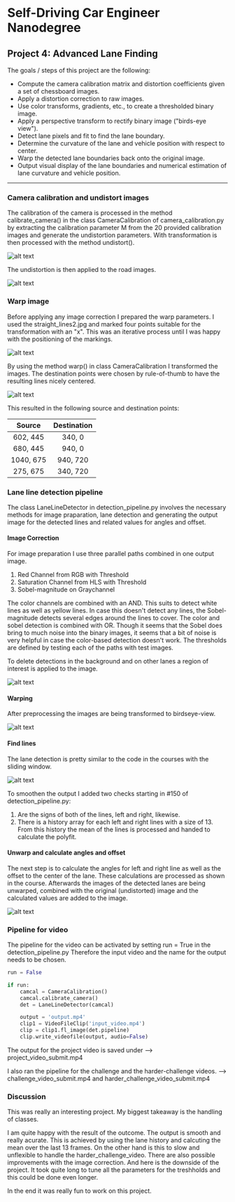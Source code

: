 
# Self-Driving Car Engineer Nanodegree


## Project 4: **Advanced Lane Finding** 

The goals / steps of this project are the following:

* Compute the camera calibration matrix and distortion coefficients given a set of chessboard images.
* Apply a distortion correction to raw images.
* Use color transforms, gradients, etc., to create a thresholded binary image.
* Apply a perspective transform to rectify binary image ("birds-eye view").
* Detect lane pixels and fit to find the lane boundary.
* Determine the curvature of the lane and vehicle position with respect to center.
* Warp the detected lane boundaries back onto the original image.
* Output visual display of the lane boundaries and numerical estimation of lane curvature and vehicle position.

***

[//]: # (Image References)

[image1]: ./md_images/chessboard_undist.png "Undistorted chessboard"
[image2]: ./md_images/road_undist.png "Undistorted road"
[image3]: ./md_images/warp_source.png "Source image for warp"
[image4]: ./md_images/warp_destination.png "Destination image for warp"
[image5]: ./md_images/image_correction.png "Image correction"
[image6]: ./md_images/warped.png "Warped binary"
[image7]: ./md_images/lines_found.png "Lines detected"
[image8]: ./md_images/final.png "Final image"


### Camera calibration and undistort images

The calibration of the camera is processed in the method calibrate_camera() in the class CameraCalibration of camera_calibration.py by extracting the calibration parameter M from the 20 provided calibration images and generate the undistortion parameters. With transformation is then processed with the method undistort().

![alt text][image1]

The undistortion is then applied to the road images.

![alt text][image2]

### Warp image

Before applying any image correction I prepared the warp parameters. I used the straight_lines2.jpg and marked four points suitable for the transformation with an "x". This was an iterative process until I was happy with the positioning of the markings. 

![alt text][image3]

By using the method warp() in class CameraCalibration I transformed the images. The destination points were chosen by rule-of-thumb to have the resulting lines nicely centered.

![alt text][image4]

This resulted in the following source and destination points:

| Source        | Destination   | 
|:-------------:|:-------------:| 
| 602, 445      | 340, 0        | 
| 680, 445      | 940, 0        |
| 1040, 675     | 940, 720      |
| 275, 675      | 340, 720      |

### Lane line detection pipeline

The class LaneLineDetector in detection_pipeline.py involves the necessary methods for image praparation, lane detection and generating the output image for the detected lines and related values for angles and offset.

#### Image Correction

For image preparation I use three parallel paths combined in one output image.

1. Red Channel from RGB with Threshold
2. Saturation Channel from HLS with Threshold
3. Sobel-magnitude on Graychannel

The color channels are combined with an AND. This suits to detect white lines as well as yellow lines. In case this doesn't detect any lines, the Sobel-magnitude detects several edges around the lines to cover. The color and sobel detection is combined with OR. 
Though it seems that the Sobel does bring to much noise into the binary images, it seems that a bit of noise is very helpful in case the color-based detection doesn't work.
The thresholds are defined by testing each of the paths with test images.

To delete detections in the background and on other lanes a region of interest is applied to the image.

![alt text][image5]

#### Warping

After preprocessing the images are being transformed to birdseye-view.

![alt text][image6]

#### Find lines

The lane detection is pretty similar to the code in the courses with the sliding window.

![alt text][image7]

To smoothen the output I added two checks starting in #150 of detection_pipeline.py: 

1. Are the signs of both of the lines, left and right, likewise.
2. There is a history array for each left and right lines with a size of 13. From this history the mean of the lines is processed and handed to calculate the polyfit.

#### Unwarp and calculate angles and offset

The next step is to calculate the angles for left and right line as well as the offset to the center of the lane.
These calculations are processed as shown in the course. Afterwards the images of the detected lanes are being unwarped, combined with the original (undistorted) image and the calculated values are added to the image.

![alt text][image8]

### Pipeline for video

The pipeline for the video can be activated by setting run = True in the detection_pipeline.py
Therefore the input video and the name for the output needs to be chosen.

```python
run = False

if run:
    camcal = CameraCalibration()
    camcal.calibrate_camera()
    det = LaneLineDetector(camcal)

    output = 'output.mp4'
    clip1 = VideoFileClip('input_video.mp4')
    clip = clip1.fl_image(det.pipeline)
    clip.write_videofile(output, audio=False)
```

The output for the project video is saved under --> project_video_submit.mp4

I also ran the pipeline for the challenge and the harder-challenge videos. --> challenge_video_submit.mp4 and harder_challenge_video_submit.mp4

### Discussion

This was really an interesting project. My biggest takeaway is the handling of classes.

I am quite happy with the result of the outcome. The output is smooth and really acurate. This is achieved by using the lane history and calcuting the mean over the last 13 frames. On the other hand is this to slow and unflexible to handle the harder_challenge_video. There are also possible improvements with the image correction. And here is the downside of the project. It took quite long to tune all the parameters for the treshholds and this could be done even longer.

In the end it was really fun to work on this project.


